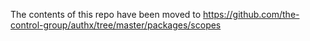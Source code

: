 The contents of this repo have been moved to https://github.com/the-control-group/authx/tree/master/packages/scopes